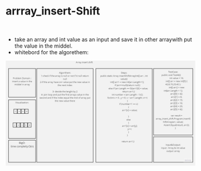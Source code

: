 # arrray_insert-Shift

<br>

- take an array and int value as an input and save it in other arraywith put the value in the middel.
- whitebord for the algorethem:

![](array-insert-shift/img2.jpg)
